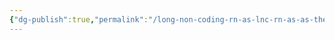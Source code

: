 ```yaml
---
{"dg-publish":true,"permalink":"/long-non-coding-rn-as-lnc-rn-as-as-therapeutic-targets/","tags":["gardenEntry"]}
---
```

